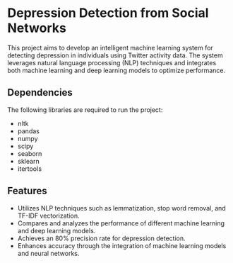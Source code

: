 # Depression Detection from Social Networks

This project aims to develop an intelligent machine learning system for detecting depression in individuals using Twitter activity data. The system leverages natural language processing (NLP) techniques and integrates both machine learning and deep learning models to optimize performance.

## Dependencies

The following libraries are required to run the project:

- nltk
- pandas
- numpy
- scipy
- seaborn
- sklearn
- itertools

## Features

- Utilizes NLP techniques such as lemmatization, stop word removal, and TF-IDF vectorization.
- Compares and analyzes the performance of different machine learning and deep learning models.
- Achieves an 80% precision rate for depression detection.
- Enhances accuracy through the integration of machine learning models and neural networks.

